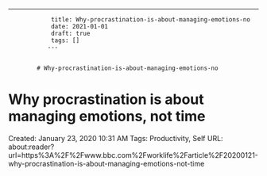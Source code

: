 ---
                title: Why-procrastination-is-about-managing-emotions-no
                date: 2021-01-01    
                draft: true
                tags: []
               ---


            # Why-procrastination-is-about-managing-emotions-no

# Why procrastination is about managing emotions, not time
Created: January 23, 2020 10:31 AM
Tags: Productivity, Self
URL: about:reader?url=https%3A%2F%2Fwww.bbc.com%2Fworklife%2Farticle%2F20200121-why-procrastination-is-about-managing-emotions-not-time